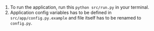 1. To run the application, run this `python src/run.py` in your terminal.
2. Application config variables has to be defined in `src/app/config.py.example` and file itself has to be renamed to `config.py`.
